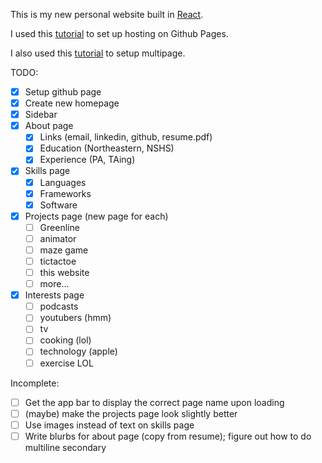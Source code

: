 This is my new personal website built in [React](https://reactjs.org).

I used this [tutorial](https://github.com/gitname/react-gh-pages) to set up hosting on Github Pages.

I also used this [tutorial](https://blog.pshrmn.com/simple-react-router-v4-tutorial/) to setup multipage.

TODO:

- [x] Setup github page
- [x] Create new homepage
- [x] Sidebar
- [x] About page
  - [x] Links (email, linkedin, github, resume.pdf)
  - [x] Education (Northeastern, NSHS)
  - [x] Experience (PA, TAing)
- [x] Skills page
  - [x] Languages
  - [x] Frameworks
  - [x] Software
- [x] Projects page (new page for each)
  - [ ] Greenline
  - [ ] animator
  - [ ] maze game
  - [ ] tictactoe
  - [ ] this website
  - [ ] more...
- [x] Interests page
  - [ ] podcasts
  - [ ] youtubers (hmm)
  - [ ] tv
  - [ ] cooking (lol)
  - [ ] technology (apple)
  - [ ] exercise LOL

Incomplete:

- [ ] Get the app bar to display the correct page name upon loading
- [ ] (maybe) make the projects page look slightly better
- [ ] Use images instead of text on skills page
- [ ] Write blurbs for about page (copy from resume); figure out how to do multiline secondary
